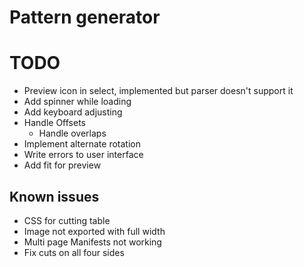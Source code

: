 # Pattern generator

# TODO

- Preview icon in select, implemented but parser doesn't support it
- Add spinner while loading
- Add keyboard adjusting
- Handle Offsets
  - Handle overlaps
- Implement alternate rotation
- Write errors to user interface
- Add fit for preview

## Known issues

- CSS for cutting table
- Image not exported with full width
- Multi page Manifests not working
- Fix cuts on all four sides
